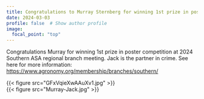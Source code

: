 ```yaml
---
title: Congratulations to Murray Sternberg for winning 1st prize in poster competition at Southern ASA regional branch meeting in Atlanta, GA
date: 2024-03-03
profile: false  # Show author profile
image:
  focal_point: "top"
---
```

Congratulations Murray for winning 1st prize in poster competition at 2024 Southern ASA regional branch meeting. Jack is the partner in crime. See here for more information: https://www.agronomy.org/membership/branches/southern/

  {{< figure src="GFxVqieXwAAuXv1.jpg" >}}  
    {{< figure src="Murray-Jack.jpg" >}}  
 
  

